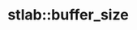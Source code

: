 ---
layout: class
title: stlab::buffer_size
tags: [library]
entities:
  - kind: class
    name: stlab::buffer_size
    pure-name: buffer_size
    defined-in-header: stlab/channel.hpp
    git-link: https://github.com/stlab/libraries/blob/develop/stlab/channel.hpp
    declaration: struct buffer_size
    description: This class encapsulates the buffer size of a process.
    member-functions:
---